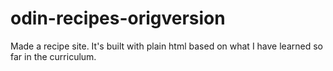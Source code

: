 # odin-recipes-origversion
Made a recipe site. It's built with plain html based on what I have learned so far in the curriculum. 